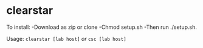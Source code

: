 # clearstar
To install: 
-Download as zip or clone
-Chmod setup.sh
-Then run ./setup.sh.

Usage:
`clearstar [lab host]` *or* `csc [lab host]`
